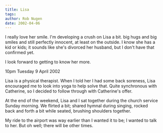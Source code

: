 ```yaml
---
title: Lisa
tags: 
author: Rob Nugen
date: 2002-04-06
---
```


<p>I really love her smile.  I'm developing a crush on Lisa a bit. big hugs
and big smiles and still perfectly innocent, at least on the outside.  I
know she has a kid or kids; it sounds like she's divorced her husband, but I
don't have that confirmed yet. </p>

<p>I look forward to getting to know her more.</p>

<p class=date>10pm Tuesday 9 April 2002</p>

<p>Lisa is a physical therapist.  When I told her I had some back
soreness, Lisa encouraged me to look into yoga to help solve that.
Quite synchronous with Catherine, so I decided to follow through with
Catherine's offer.</p>

<p>At the end of the weekend, Lisa and I sat together during the
church service Sunday morning.  We flirted a bit; shared hymnal during
singing, rocked back and forth a bit while seated, brushing shoulders
together.</p>

<p>My ride to the airport was way earlier than I wanted it to be; I
wanted to talk to her.  But oh well; there will be other times.</p>
